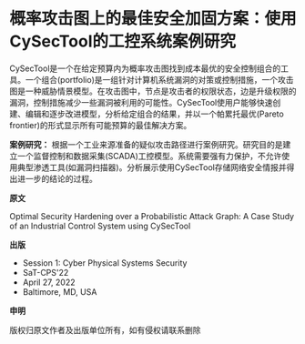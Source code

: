 # 概率攻击图上的最佳安全加固方案：使用CySecTool的工控系统案例研究

CySecTool是一个在给定预算内为概率攻击图找到成本最优的安全控制组合的工具。一个组合(portfolio)是一组针对计算机系统漏洞的对策或控制措施，一个攻击图是一种威胁情景模型。在攻击图中，节点是攻击者的权限状态，边是升级权限的漏洞，控制措施减少一些漏洞被利用的可能性。CySecTool使用户能够快速创建、编辑和逐步改进模型，分析给定组合的结果，并以一个帕累托最优(Pareto frontier)的形式显示所有可能预算的最佳解决方案。

**案例研究：** 根据一个工业来源准备的疑似攻击路径进行案例研究。研究目的是建立一个监督控制和数据采集(SCADA)工控模型。系统需要强有力保护，不允许使用典型渗透工具(如漏洞扫描器)。分析展示使用CySecTool存储网络安全情报并得出进一步的结论的过程。



**原文**

Optimal Security Hardening over a Probabilistic Attack Graph: A Case Study of an Industrial Control System using CySecTool

**出版**

- Session 1: Cyber Physical Systems Security
- SaT-CPS'22
- April 27, 2022
- Baltimore, MD, USA

**申明**

版权归原文作者及出版单位所有，如有侵权请联系删除

